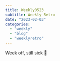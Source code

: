 ```yaml
---
title: Weekly0523
subtitle: Weekly Retro
date: "2023-02-03"
categories:
  - "weekly"
  - "blog"
  - "weeklyretro"
---
```


Week off, still sick 🤒
